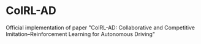 # CoIRL-AD
Official implementation of paper "CoIRL-AD: Collaborative and Competitive Imitation–Reinforcement Learning for Autonomous Driving"
